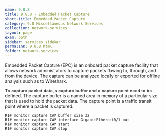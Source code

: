 ```yaml
---
name: 9.8.8
title: 9.8.8 - Embedded Packet Capture
short-title: Embedded Packet Capture
category: 9.8 Miscellaneous Network Services
collection: network-services
layout: page
exam: both
sidebar: services_sidebar
permalink: 9.8.8.html
folder: network-services
---
```

Embedded Packet Capture (EPC) is an onboard packet capture facility that allows network administrators to capture packets flowing to, through, and from the device. The capture can be analyzed locally or exported for offline analysis such as to Wireshark.

To capture packet data, a capture buffer and a capture point need to be defined. The capture buffer is a named area in memory of a particular size that is used to hold the packet data. The capture point is a traffic transit point where a packet is captured.
```
R1# monitor capture CAP buffer size 32
R1# monitor capture CAP interface GigabitEthernet0/1 out
R1# monitor capture CAP start
R1# monitor capture CAP stop
```
